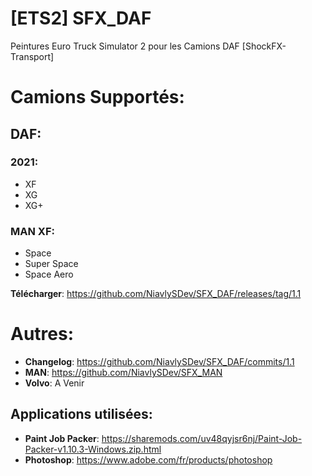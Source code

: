 # [ETS2] SFX_DAF
Peintures Euro Truck Simulator 2 pour les Camions DAF [ShockFX-Transport]

# Camions Supportés:
## DAF:
### 2021:
- XF
- XG
- XG+
### MAN XF:
- Space
- Super Space
- Space Aero

**Télécharger**: https://github.com/NiavlySDev/SFX_DAF/releases/tag/1.1

# Autres:
- **Changelog**: https://github.com/NiavlySDev/SFX_DAF/commits/1.1
- **MAN**: https://github.com/NiavlySDev/SFX_MAN
- **Volvo**: A Venir
## Applications utilisées:
- **Paint Job Packer**: https://sharemods.com/uv48qyjsr6nj/Paint-Job-Packer-v1.10.3-Windows.zip.html
- **Photoshop**: https://www.adobe.com/fr/products/photoshop
